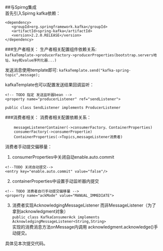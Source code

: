 ##与Spirng集成   
首先引入Spirng kafka依赖：
```aidl
<dependency>
   <groupId>org.springframework.kafka</groupId>
   <artifactId>spring-kafka</artifactId>
   <version>2.2.0.RELEASE</version>
</dependency>
```

###生产者相关：
生产者相关配置组件依赖关系:  
`kafkaTemplate->producerFactory->producerProperties(bootstrap.servers地址、key和value序列化器...)`   

发送消息使用template即可: `kafkaTemplate.send("kafka-spring-topic",message);  `

kafkaTemplate也可以配置发送结果回调监听：  
```aidl
<!-- TODO 指定 发送监听器bean -->
<property name="producerListener" ref="sendListener">
```
`public class SendListener implements ProducerListener `

###消费者相关：
消费者相关配置依赖关系：  
```aidl
    messageListenerContainer(->consumerFactory、ContainerProperties)
    consumerFactory(->consumerPropertie)
    ContainerProperties(->Topics,messageListener消费者)
```

消费者手动提交偏移量：
1. consumerProperties中关闭自动enable.auto.commit
```aidl
<!--TODO 关闭自动提交-->
<entry key="enable.auto.commit" value="false"/>
```  
2. containerProperties中设置手动监听器内提交  
 ```aidl
 <!-- TODO 消费者自行手动提交偏移量 -->
<property name="ackMode" value="MANUAL_IMMEDIATE">
 ```  
3. 消费者实现AcknowledgingMessageListener 而非MessageListener（为了拿到acknowledgment对象）  
`public class KafkaConsumerAck implements AcknowledgingMessageListener<String,String>   `  
实现的消费消息方法onMessage内调用 acknowledgment.acknowledge()手动提交。   
   

具体见本次提交代码。